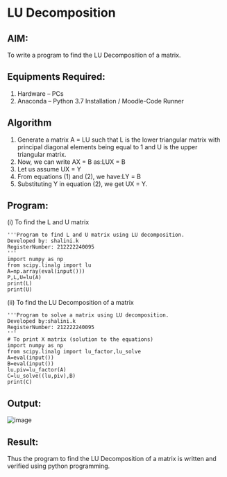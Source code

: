 # LU Decomposition 

## AIM:
To write a program to find the LU Decomposition of a matrix.

## Equipments Required:
1. Hardware – PCs
2. Anaconda – Python 3.7 Installation / Moodle-Code Runner

## Algorithm
1.  Generate a matrix A = LU such that L is the lower triangular matrix with principal diagonal elements being equal to 1 and U is the upper triangular matrix.
2.  Now, we can write AX = B as:LUX = B
3.  Let us assume UX = Y
4.  From equations (1) and (2), we have:LY = B
5.  Substituting Y in equation (2), we get UX = Y. 
## Program:
(i) To find the L and U matrix
```
'''Program to find L and U matrix using LU decomposition.
Developed by: shalini.k
RegisterNumber: 212222240095
'''
import numpy as np
from scipy.linalg import lu
A=np.array(eval(input()))
P,L,U=lu(A)
print(L)
print(U)
```
(ii) To find the LU Decomposition of a matrix
```
'''Program to solve a matrix using LU decomposition.
Developed by:shalini.k 
RegisterNumber: 212222240095
'''
# To print X matrix (solution to the equations)
import numpy as np
from scipy.linalg import lu_factor,lu_solve
A=eval(input())
B=eval(input())
lu,piv=lu_factor(A)
C=lu_solve((lu,piv),B)
print(C)
```
## Output:
![image](https://github.com/shalinikannan23/LU-Decomposition/assets/118656529/8154386c-79e2-4b78-90cb-69047ea951f6)
## Result:
Thus the program to find the LU Decomposition of a matrix is written and verified using python programming.

